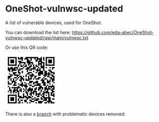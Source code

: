# OneShot-vulnwsc-updated
A list of vulnerable devices, used for OneShot.

You can download the list here: https://github.com/eda-abec/OneShot-vulnwsc-updated/raw/main/vulnwsc.txt

Or use this QR code:

![QR](qr.gif)

There is also a [branch](https://github.com/eda-abec/OneShot-vulnwsc-updated/tree/without-issue) with problematic devices removed.
